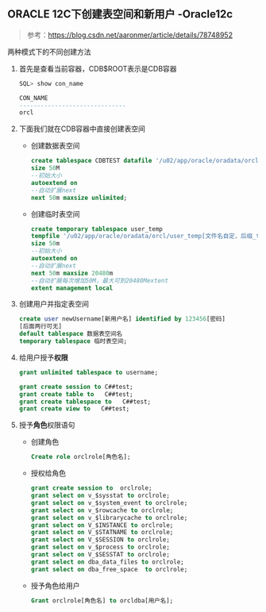 ## ORACLE 12C下创建表空间和新用户 -Oracle12c
> 参考：https://blog.csdn.net/aaronmer/article/details/78748952


两种模式下的不同创建方法
1. 首先是查看当前容器，CDB$ROOT表示是CDB容器
    ```sql
    SQL> show con_name

    CON_NAME
    ------------------------------
    orcl
    ```

2. 下面我们就在CDB容器中直接创建表空间
    + 创建数据表空间
        ```sql
        create tablespace CDBTEST datafile '/u02/app/oracle/oradata/orcl/CDB_data[文件名自定，后缀_data表示数据表空间].dbf' 
        size 50M 
        --初始大小
        autoextend on 
        --自动扩展next
        next 50m maxsize unlimited;
        ```
    + 创建临时表空间  
        ```sql
        create temporary tablespace user_temp  
        tempfile '/u02/app/oracle/oradata/orcl/user_temp[文件名自定，后缀_temp表示临时表空间].dbf' 
        size 50m 
        --初始大小 
        autoextend on 
        --自动扩展next 
        next 50m maxsize 20480m  
        --自动扩展每次增加50M，最大可到20480Mextent
        extent management local
        ``` 

3. 创建用户并指定表空间
    ```sql
    create user newUsername[新用户名] identified by 123456[密码]  
    [后面两行可无]
    default tablespace 数据表空间名  
    temporary tablespace 临时表空间;  
    ```

4. 给用户授予**权限**
    ```sql
    grant unlimited tablespace to username;

    grant create session to C##test;  
    grant create table to   C##test;  
    grant create tablespace to   C##test;  
    grant create view to   C##test;
    ```

5. 授予**角色**权限语句
    + 创建角色
        ```sql
        Create role orclrole[角色名];
        ```
    + 授权给角色
        ```sql
        grant create session to  orclrole;
        grant select on v_$sysstat to orclrole;
        grant select on v_$system_event to orclrole;
        grant select on v_$rowcache to orclrole;
        grant select on v_$librarycache to orclrole;
        grant select on V_$INSTANCE to orclrole;
        grant select on V_$STATNAME to orclrole;
        grant select on V_$SESSION to orclrole;
        grant select on v_$process to orclrole;
        grant select on V_$SESSTAT to orclrole;
        grant select on dba_data_files to orclrole;
        grant select on dba_free_space  to orclrole;
        ```
    + 授予角色给用户
        ```sql
        Grant orclrole[角色名] to orcldba[用户名];
        ```